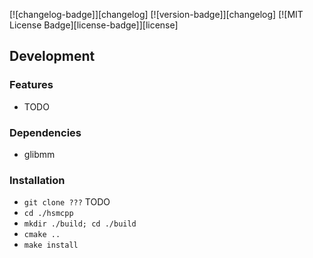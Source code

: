 [![changelog-badge]][changelog] [![version-badge]][changelog] [![MIT License Badge][license-badge]][license]


## Development

### Features

- TODO

### Dependencies

- glibmm

### Installation

- `git clone ???` TODO
- `cd ./hsmcpp`
- `mkdir ./build; cd ./build`
- `cmake ..`
- `make install`
